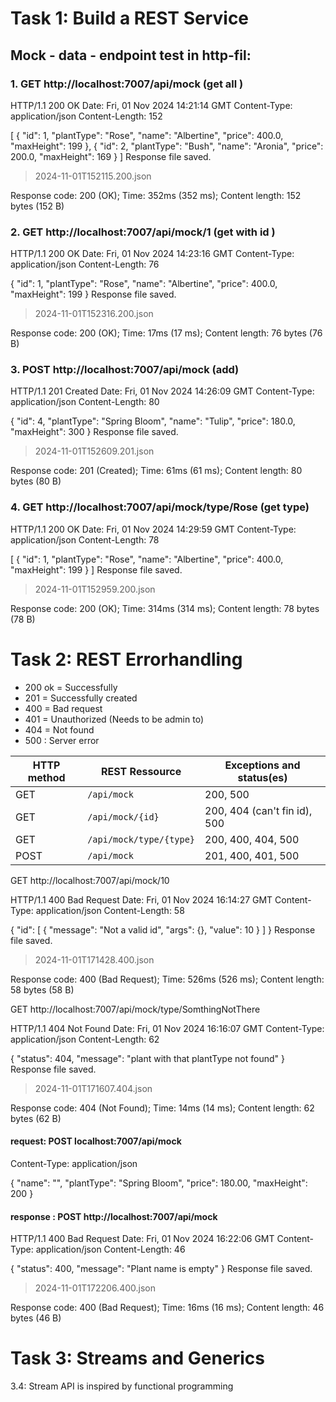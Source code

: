 # Task 1: Build a REST Service
## Mock - data - endpoint test in http-fil: 
### 1. GET http://localhost:7007/api/mock (get all )

HTTP/1.1 200 OK
Date: Fri, 01 Nov 2024 14:21:14 GMT
Content-Type: application/json
Content-Length: 152

[
{
"id": 1,
"plantType": "Rose",
"name": "Albertine",
"price": 400.0,
"maxHeight": 199
},
{
"id": 2,
"plantType": "Bush",
"name": "Aronia",
"price": 200.0,
"maxHeight": 169
}
]
Response file saved.
> 2024-11-01T152115.200.json

Response code: 200 (OK); Time: 352ms (352 ms); Content length: 152 bytes (152 B)


### 2. GET http://localhost:7007/api/mock/1 (get with id )

HTTP/1.1 200 OK
Date: Fri, 01 Nov 2024 14:23:16 GMT
Content-Type: application/json
Content-Length: 76

{
"id": 1,
"plantType": "Rose",
"name": "Albertine",
"price": 400.0,
"maxHeight": 199
}
Response file saved.
> 2024-11-01T152316.200.json

Response code: 200 (OK); Time: 17ms (17 ms); Content length: 76 bytes (76 B)

### 3. POST http://localhost:7007/api/mock (add)

HTTP/1.1 201 Created
Date: Fri, 01 Nov 2024 14:26:09 GMT
Content-Type: application/json
Content-Length: 80

{
"id": 4,
"plantType": "Spring Bloom",
"name": "Tulip",
"price": 180.0,
"maxHeight": 300
}
Response file saved.
> 2024-11-01T152609.201.json

Response code: 201 (Created); Time: 61ms (61 ms); Content length: 80 bytes (80 B)

### 4. GET http://localhost:7007/api/mock/type/Rose (get type)

HTTP/1.1 200 OK
Date: Fri, 01 Nov 2024 14:29:59 GMT
Content-Type: application/json
Content-Length: 78

[
{
"id": 1,
"plantType": "Rose",
"name": "Albertine",
"price": 400.0,
"maxHeight": 199
}
]
Response file saved.
> 2024-11-01T152959.200.json

Response code: 200 (OK); Time: 314ms (314 ms); Content length: 78 bytes (78 B)


# Task 2: REST Errorhandling

- 200 ok = Successfully
- 201 = Successfully created 
- 400 = Bad request 
- 401 = Unauthorized (Needs to be admin to)
- 404 = Not found 
- 500 : Server error 

| HTTP method | REST Ressource          | Exceptions and status(es)    |
|-------------|-------------------------|------------------------------|
| GET         | `/api/mock`             | 200, 500                     |
| GET         | `/api/mock/{id}`        | 200, 404 (can't fin id), 500 |
| GET         | `/api/mock/type/{type}` | 200, 400, 404, 500           |
| POST        | `/api/mock`             | 201, 400, 401, 500           |


GET http://localhost:7007/api/mock/10

HTTP/1.1 400 Bad Request
Date: Fri, 01 Nov 2024 16:14:27 GMT
Content-Type: application/json
Content-Length: 58

{
"id": [
{
"message": "Not a valid id",
"args": {},
"value": 10
}
]
}
Response file saved.
> 2024-11-01T171428.400.json

Response code: 400 (Bad Request); Time: 526ms (526 ms); Content length: 58 bytes (58 B)

GET http://localhost:7007/api/mock/type/SomthingNotThere

HTTP/1.1 404 Not Found
Date: Fri, 01 Nov 2024 16:16:07 GMT
Content-Type: application/json
Content-Length: 62

{
"status": 404,
"message": "plant with that plantType not found"
}
Response file saved.
> 2024-11-01T171607.404.json

Response code: 404 (Not Found); Time: 14ms (14 ms); Content length: 62 bytes (62 B)


#### request: POST localhost:7007/api/mock
Content-Type: application/json

{
"name": "",
"plantType": "Spring Bloom",
"price": 180.00,
"maxHeight": 200
}

#### response : POST http://localhost:7007/api/mock

HTTP/1.1 400 Bad Request
Date: Fri, 01 Nov 2024 16:22:06 GMT
Content-Type: application/json
Content-Length: 46

{
"status": 400,
"message": "Plant name is empty"
}
Response file saved.
> 2024-11-01T172206.400.json

Response code: 400 (Bad Request); Time: 16ms (16 ms); Content length: 46 bytes (46 B)

# Task 3: Streams and Generics

3.4: Stream API is inspired by functional programming





